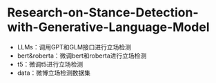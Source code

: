 # Research-on-Stance-Detection-with-Generative-Language-Model
* LLMs：调用GPT和GLM接口进行立场检测
* bert&roberta：微调bert和roberta进行立场检测
* t5：微调t5进行立场检测
* data：微博立场检测数据集
